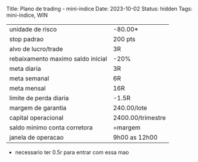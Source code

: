Title: Plano de trading - mini-índice
Date: 2023-10-02
Status: hidden
Tags: mini-índice, WIN

|  | |
| ---- | ---- |
| unidade de risco | -80.00* |
| stop padrao | 200 pts |
| alvo de lucro/trade |	3R |
| rebaixamento maximo saldo inicial |	-20% |
| meta diaria |	3R |
| meta semanal |	6R |
| meta mensal |	16R |
| limite de perda diaria |	-1.5R |
| margem de garantia |	240.00/lote |
| capital operacional |	2400.00/trimestre |
| saldo minimo conta corretora |	=margem |
| janela de operacao |	9h00 as 12h00 |  


* necessario ter 0.5r para entrar com essa mao
